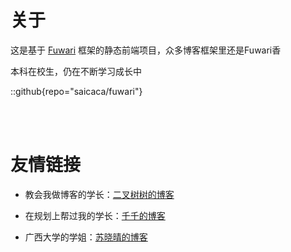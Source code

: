 # 关于

这是基于  [Fuwari](https://github.com/saicaca/fuwari)  框架的静态前端项目，众多博客框架里还是Fuwari香

本科在校生，仍在不断学习成长中

::github{repo="saicaca/fuwari"}

<br>

<br>

# 友情链接

- 教会我做博客的学长：[二叉树树的博客](https://afo.im/)

- 在规划上帮过我的学长：[千千的博客](https://sal-qianqian.icu/)

- 广西大学的学姐：[苏晓晴的博客](https://www.toubiec.cn/)
